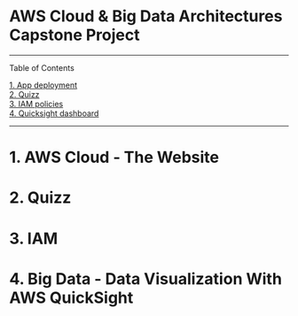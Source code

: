 # AWS Cloud & Big Data Architectures Capstone Project
---

Table of Contents

[1. App deployment](#awscloud) </br>
[2. Quizz](#quizz) </br>
[3. IAM policies](#iam) </br>
[4. Quicksight dashboard](#bigdata) </br>

---
<div id='awscloud'/>
  
# 1. AWS Cloud - The Website

<div id='quizz'/>
  
# 2. Quizz

<div id='iam'/>
  
# 3. IAM

<div id='bigdata'/>
  
# 4. Big Data - Data Visualization With AWS QuickSight
